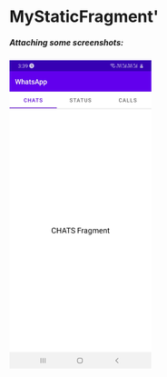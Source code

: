 # MyStaticFragment'
##### <b> Attaching some screenshots: </b> 

<img src = "screenshots/image.jpg" width = "250" /> 
